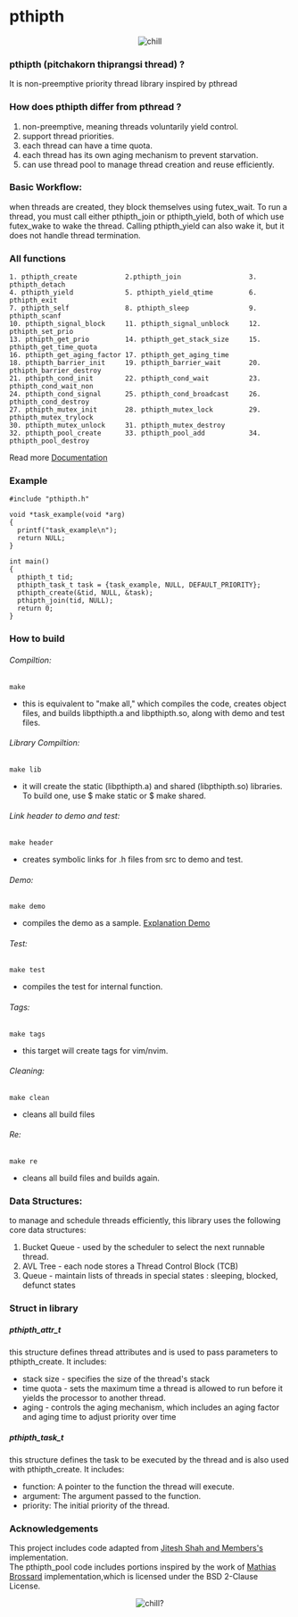 # pthipth

<p align="center">
  <img src="https://media.tenor.com/km-lY7Mlqc4AAAAj/typing-pepe-the-frog.gif" alt="chill" />
</p>

### pthipth (pitchakorn thiprangsi thread) ?
It is non-preemptive priority thread library inspired by pthread

### How does pthipth differ from pthread ?
1. non-preemptive, meaning threads voluntarily yield control.
2. support thread priorities.
3. each thread can have a time quota.
4. each thread has its own aging mechanism to prevent starvation.
5. can use thread pool to manage thread creation and reuse efficiently.

### Basic Workflow:
when threads are created, they block themselves using futex_wait.
To run a thread, you must call either pthipth_join or pthipth_yield,
both of which use futex_wake to wake the thread. Calling pthipth_yield can also wake it, but it does not handle thread termination.

### All functions
```
1. pthipth_create            2.pthipth_join                 3. pthipth_detach
4. pthipth_yield             5. pthipth_yield_qtime         6. pthipth_exit
7. pthipth_self              8. pthipth_sleep               9. pthipth_scanf
10. pthipth_signal_block     11. pthipth_signal_unblock     12. pthipth_set_prio
13. pthipth_get_prio         14. pthipth_get_stack_size     15. pthipth_get_time_quota
16. pthipth_get_aging_factor 17. pthipth_get_aging_time
18. pthipth_barrier_init     19. pthipth_barrier_wait       20. pthipth_barrier_destroy
21. pthipth_cond_init        22. pthipth_cond_wait          23. pthipth_cond_wait_non
24. pthipth_cond_signal      25. pthipth_cond_broadcast     26. pthipth_cond_destroy
27. pthipth_mutex_init       28. pthipth_mutex_lock         29. pthipth_mutex_trylock
30. pthipth_mutex_unlock     31. pthipth_mutex_destroy
32. pthipth_pool_create      33. pthipth_pool_add           34. pthipth_pool_destroy
```

Read more [Documentation](/docs/documentation.md)

### Example
```
#include "pthipth.h"

void *task_example(void *arg)
{
  printf("task_example\n");
  return NULL;
}

int main()
{
  pthipth_t tid;
  pthipth_task_t task = {task_example, NULL, DEFAULT_PRIORITY};
  pthipth_create(&tid, NULL, &task);
  pthipth_join(tid, NULL);
  return 0;
}
```
### How to build
###### Compiltion:

```
make
```
  - this is equivalent to "make all," which compiles the code, creates object files, and builds libpthipth.a and libpthipth.so, along with demo and test files.

###### Library Compiltion:
```
make lib
```
  - it will create the static (libpthipth.a) and shared (libpthipth.so) libraries. To build one, use $ make static or $ make shared.

###### Link header to demo and test:
```
make header
```
  - creates symbolic links for .h files from src to demo and test.

###### Demo:
```
make demo
```
  - compiles the demo as a sample. [Explanation Demo](/docs/demo.md)

###### Test:
```
make test
```
  - compiles the test for internal function.

###### Tags:
```
make tags
```
  - this target will create tags for vim/nvim.

###### Cleaning:
```
make clean
```
  - cleans all build files

###### Re:
```
make re
```
  - cleans all build files and builds again.

### Data Structures:
to manage and schedule threads efficiently, this library uses the following core data structures:
1. Bucket Queue - used by the scheduler to select the next runnable thread.
2. AVL Tree - each node stores a Thread Control Block (TCB)
3. Queue - maintain lists of threads in special states : sleeping, blocked, defunct states

### Struct in library
##### pthipth_attr_t
this structure defines thread attributes and is used to pass parameters to pthipth_create. It includes:
  - stack size - specifies the size of the thread's stack
  - time quota - sets the maximum time a thread is allowed to run before it yields the processor to another thread.
  - aging - controls the aging mechanism, which includes an aging factor and aging time to adjust priority over time

##### pthipth_task_t
this structure defines the task to be executed by the thread and is also used with pthipth_create. It includes:
  - function: A pointer to the function the thread will execute.
  - argument: The argument passed to the function.
  - priority: The initial priority of the thread.

### Acknowledgements
This project includes code adapted from [Jitesh Shah and Members's](https://github.com/jitesh1337/mythread_lib) implementation.  
The pthipth_pool code includes portions inspired by the work of [Mathias Brossard](https://github.com/mbrossard/threadpool) implementation,which is licensed under the BSD 2-Clause License.

<p align="center">
  <img src="https://media.tenor.com/CH9ZL3SoZZUAAAAi/pepe-the-frog-pepe.gif" alt="chill?" />
</p>
